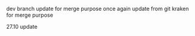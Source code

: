 dev branch update for merge purpose
once again update from git kraken for merge purpose 


27.10 update
